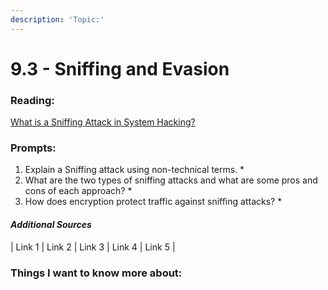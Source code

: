 ```yaml
---
description: 'Topic:'
---
```


# 9.3 - Sniffing and Evasion

### Reading:

[What is a Sniffing Attack in System Hacking?](https://www.geeksforgeeks.org/what-is-sniffing-attack-in-system-hacking/)

### Prompts:

1. Explain a Sniffing attack using non-technical terms.
   *
2. What are the two types of sniffing attacks and what are some pros and cons of each approach?
   *
3. How does encryption protect traffic against sniffing attacks?
   *

#### _Additional Sources_

\| Link 1 | Link 2 | Link 3 | Link 4 | Link 5 |

### Things I want to know more about:
